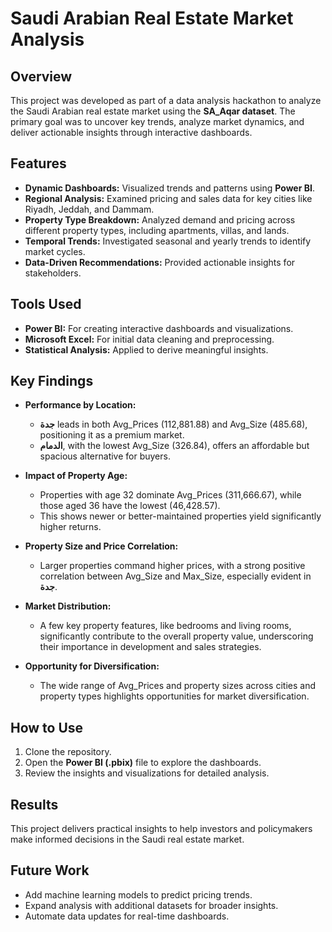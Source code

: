 # Saudi Arabian Real Estate Market Analysis

## Overview
This project was developed as part of a data analysis hackathon to analyze the Saudi Arabian real estate market using the **SA_Aqar dataset**. The primary goal was to uncover key trends, analyze market dynamics, and deliver actionable insights through interactive dashboards.

## Features
- **Dynamic Dashboards:** Visualized trends and patterns using **Power BI**.
- **Regional Analysis:** Examined pricing and sales data for key cities like Riyadh, Jeddah, and Dammam.
- **Property Type Breakdown:** Analyzed demand and pricing across different property types, including apartments, villas, and lands.
- **Temporal Trends:** Investigated seasonal and yearly trends to identify market cycles.
- **Data-Driven Recommendations:** Provided actionable insights for stakeholders.

## Tools Used
- **Power BI:** For creating interactive dashboards and visualizations.
- **Microsoft Excel:** For initial data cleaning and preprocessing.
- **Statistical Analysis:** Applied to derive meaningful insights.

## Key Findings
- **Performance by Location:**
  - **جدة** leads in both Avg_Prices (112,881.88) and Avg_Size (485.68), positioning it as a premium market.
  - **الدمام**, with the lowest Avg_Size (326.84), offers an affordable but spacious alternative for buyers.

- **Impact of Property Age:**
  - Properties with age 32 dominate Avg_Prices (311,666.67), while those aged 36 have the lowest (46,428.57).
  - This shows newer or better-maintained properties yield significantly higher returns.

- **Property Size and Price Correlation:**
  - Larger properties command higher prices, with a strong positive correlation between Avg_Size and Max_Size, especially evident in **جدة**.

- **Market Distribution:**
  - A few key property features, like bedrooms and living rooms, significantly contribute to the overall property value, underscoring their importance in development and sales strategies.

- **Opportunity for Diversification:**
  - The wide range of Avg_Prices and property sizes across cities and property types highlights opportunities for market diversification.

## How to Use
1. Clone the repository.
2. Open the **Power BI (.pbix)** file to explore the dashboards.
3. Review the insights and visualizations for detailed analysis.

## Results
This project delivers practical insights to help investors and policymakers make informed decisions in the Saudi real estate market.

## Future Work
- Add machine learning models to predict pricing trends.
- Expand analysis with additional datasets for broader insights.
- Automate data updates for real-time dashboards.
